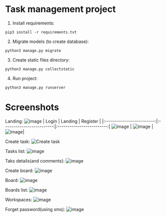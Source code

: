 # Task management project

1. Install requirements:
```
pip3 install -r requirements.txt
```

2. Migrate models (to create database):
```
python3 manage.py migrate
```

3. Create static files directory:
```
python3 manage.py collectstatic
```

4. Run project:
```
python3 manage.py runserver
```

# Screenshots
Landing:
![image](https://user-images.githubusercontent.com/44050162/227345182-f86af698-6734-4912-a79e-7072ba428e2c.png)
| Login | Landing | Register |
|:-------------------------:|:-------------------------:|:-------------------------:|
![image](https://user-images.githubusercontent.com/44050162/227345408-5fe38b30-5c30-4d8f-861f-8903cb2fe33f.png) | ![image](https://user-images.githubusercontent.com/44050162/227345478-88873847-1d4f-4e70-a389-f8ca22da0aaa.png) | ![image](https://user-images.githubusercontent.com/44050162/227345448-eb0b43be-5f64-4585-8053-0e7f44d7144d.png)|


Create task:
![Create task](https://user-images.githubusercontent.com/44050162/227344861-36a6cdd8-79f6-4a9a-8a79-a217ee150a1b.png)

Tasks list:
![image](https://user-images.githubusercontent.com/44050162/227347976-9b63d501-08d8-4f58-998c-6eaa311e0e82.png)

Taks details(and comments):
![image](https://user-images.githubusercontent.com/44050162/227351832-08c491e7-a993-40a7-8aa5-5b524d027e9e.png)


Create board:
![image](https://user-images.githubusercontent.com/44050162/227348489-5525858c-8d61-49df-bd66-87a1a84389b0.png)

Board:
![image](https://user-images.githubusercontent.com/44050162/227348686-466a49ba-eed3-4f25-8b9a-5945c03d3f72.png)

Boards list:
![image](https://user-images.githubusercontent.com/44050162/227348798-0f69d9ec-3613-475d-8a6d-8aa9ac674296.png)

Workspaces:
![image](https://user-images.githubusercontent.com/44050162/227349316-ab968dc7-b0e0-4306-8c73-5a0768fc298c.png)

Forget password(using sms):
![image](https://user-images.githubusercontent.com/44050162/227350237-bc052431-3298-4d7e-8a8b-f9bb8292ca0d.png)
